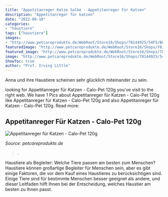 ```yaml
---
title: "Appetitanreger Katze Salbe - Appetitanreger Für Katzen"
description: "Appetitanreger für katzen"
date: "2022-08-10"
categories:
- "haustiere"
tags: ["haustiere"]
images:
- "http://www.petcareprodukte.de/WebRoot/Store16/Shops/78144925/54F5/BC0A/9847/5825/9972/C0A8/2AB9/716D/Unbenannt_26_ms.png"
featuredImage: "http://www.petcareprodukte.de/WebRoot/Store16/Shops/78144925/54F5/BC0A/9847/5825/9972/C0A8/2AB9/716D/Unbenannt_26_ms.png"
featured_image: "http://www.petcareprodukte.de/WebRoot/Store16/Shops/78144925/54F5/BC0A/9847/5825/9972/C0A8/2AB9/716D/Unbenannt_26_ms.png"
image: "http://www.petcareprodukte.de/WebRoot/Store16/Shops/78144925/54F5/BC0A/9847/5825/9972/C0A8/2AB9/716D/Unbenannt_26_ms.png"
ShowToc: true
author: "Prof. Irving Little"
---
```



Anna und ihre Haustiere scheinen sehr glücklich miteinander zu sein.

	

		
looking for Appetitanreger für Katzen - Calo-Pet 120g you've visit to the right web. We have 1 Pics about Appetitanreger für Katzen - Calo-Pet 120g like Appetitanreger für Katzen - Calo-Pet 120g and also Appetitanreger für Katzen - Calo-Pet 120g. Read more:
		
    
## Appetitanreger Für Katzen - Calo-Pet 120g

<img loading=lazy src="http://www.petcareprodukte.de/WebRoot/Store16/Shops/78144925/54F5/BC0A/9847/5825/9972/C0A8/2AB9/716D/Unbenannt_26_ms.png" onerror="this.onerror=null;this.src='https://tse2.mm.bing.net/th?id=OIP.t9v49UeVycLqt8nYYS6PjwAAAA&amp;pid=15.1';" alt="Appetitanreger für Katzen - Calo-Pet 120g">

_Source: petcareprodukte.de_

>. 

	

Haustiere als Begleiter: Welche Tiere passen am besten zum Menschen?
Haustiere können großartige Begleiter für Menschen sein, aber es gibt einige Faktoren, die vor dem Kauf eines Haustieres zu berücksichtigen sind. Einige Tiere sind für bestimmte Menschen besser geeignet als andere, und dieser Leitfaden hilft Ihnen bei der Entscheidung, welches Haustier am besten zu Ihnen passt.


